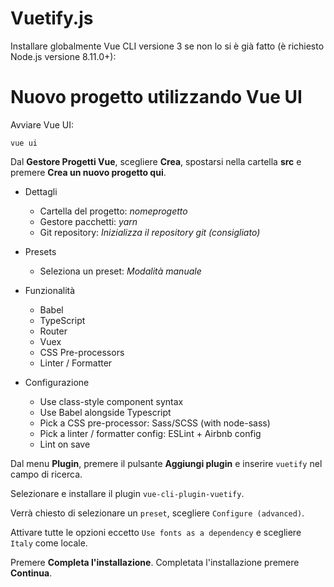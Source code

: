 # Vuetify.js

Installare globalmente Vue CLI versione 3 se non lo si è già fatto (è richiesto Node.js versione 8.11.0+):

# Nuovo progetto utilizzando Vue UI

Avviare Vue UI:
```
vue ui
```

Dal **Gestore Progetti Vue**, scegliere **Crea**, spostarsi nella cartella **src** e premere **Crea un nuovo progetto qui**.

* Dettagli
  * Cartella del progetto: *nomeprogetto*
  * Gestore pacchetti: *yarn*
  * Git repository: *Inizializza il repository git (consigliato)*

* Presets
  * Seleziona un preset: *Modalità manuale*

* Funzionalità
  * Babel
  * TypeScript
  * Router
  * Vuex
  * CSS Pre-processors
  * Linter / Formatter

* Configurazione
  * Use class-style component syntax
  * Use Babel alongside Typescript
  * Pick a CSS pre-processor: Sass/SCSS (with node-sass)
  * Pick a linter / formatter config: ESLint + Airbnb config
  * Lint on save
  

Dal menu **Plugin**, premere il pulsante **Aggiungi plugin** e inserire `vuetify` nel campo di ricerca.

Selezionare e installare il plugin ```vue-cli-plugin-vuetify```.

Verrà chiesto di selezionare un `preset`, scegliere `Configure (advanced)`.

Attivare tutte le opzioni eccetto `Use fonts as a dependency` e scegliere `Italy` come locale.

Premere **Completa l'installazione**. Completata l'installazione premere **Continua**.
